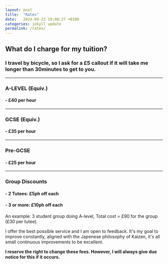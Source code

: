 ```yaml
---
layout: post
title:  "Rates"
date:   2024-09-23 19:00:27 +0100
categories: jekyll update
permalink: /rates/
---
```

## What do I charge for my tuition?

### I travel by bicycle, so I ask for a **£5** callout if it will take me longer than 30minutes to get to you.  
------------------------------
### A-LEVEL (Equiv.)
#### - £40 per hour
------------------------------
### GCSE (Equiv.)
#### - £35 per hour
------------------------------
### Pre-GCSE 
#### - £25 per hour
------------------------------
### Group Discounts
#### - 2 Tutees: £5ph off each
#### - 3 or more: £10ph off each
An example: 3 student group doing A-level, Total cost = £90 for the group (£30 per tutee). 

I offer the best possible service and I am open to feedback. It's my goal to improve constantly, aligned with the Japenese philosophy of Kaizen, it's all small continuous improvements to be excellent. 

__I reserve the right to change these fees. However, I will always give due notice for this if it occurs.__
